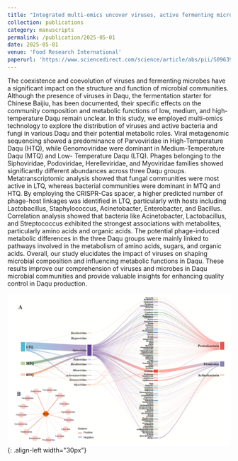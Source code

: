 ```yaml
---
title: "Integrated multi-omics uncover viruses, active fermenting microbes and their metabolic profiles in the Daqu microbiome"
collection: publications
category: manuscripts
permalink: /publication/2025-05-01
date: 2025-05-01
venue: 'Food Research International'
paperurl: 'https://www.sciencedirect.com/science/article/abs/pii/S0963996925003989'
---
```


The coexistence and coevolution of viruses and fermenting microbes have a significant impact on the structure and function of microbial communities. Although the presence of viruses in Daqu, the fermentation starter for Chinese Baijiu, has been documented, their specific effects on the community composition and metabolic functions of low, medium, and high-temperature Daqu remain unclear. In this study, we employed multi-omics technology to explore the distribution of viruses and active bacteria and fungi in various Daqu and their potential metabolic roles. Viral metagenomic sequencing showed a predominance of Parvoviridae in High-Temperature Daqu (HTQ), while Genomoviridae were dominant in Medium-Temperature Daqu (MTQ) and Low- Temperature Daqu (LTQ). Phages belonging to the Siphoviridae, Podoviridae, Herelleviridae, and Myoviridae families showed significantly different abundances across three Daqu groups. Metatranscriptomic analysis showed that fungal communities were most active in LTQ, whereas bacterial communities were dominant in MTQ and HTQ. By employing the CRISPR-Cas spacer, a higher predicted number of phage-host linkages was identified in LTQ, particularly with hosts including Lactobacillus, Staphylococcus, Acinetobacter, Enterobacter, and Bacillus. Correlation analysis showed that bacteria like Acinetobacter, Lactobacillus, and Streptococcus exhibited the strongest associations with metabolites, particularly amino acids and organic acids. The potential phage-induced metabolic differences in the three Daqu groups were mainly linked to pathways involved in the metabolism of amino acids, sugars, and organic acids. Overall, our study elucidates the impact of viruses on shaping microbial composition and influencing metabolic functions in Daqu. These results improve our comprehension of viruses and microbes in Daqu microbial communities and provide valuable insights for enhancing quality control in Daqu production.

![viruses](/images/viruses.png){: .align-left width="30px"}
